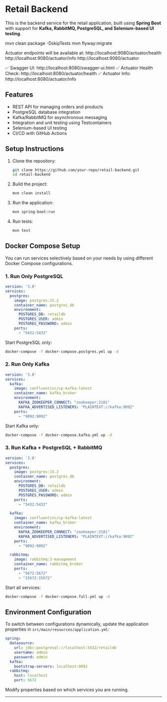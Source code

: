 # Retail Backend

This is the backend service for the retail application, built using **Spring Boot** with support for **Kafka, RabbitMQ, PostgreSQL, and Selenium-based UI testing**. 

mvn clean package -DskipTests
mvn flyway:migrate

Actuator endpoints will be available at:
http://localhost:9080/actuator/health
http://localhost:9080/actuator/info
http://localhost:9080/actuator

✅ Swagger UI: http://localhost:8080/swagger-ui.html
✅ Actuator Health Check: http://localhost:8080/actuator/health
✅ Actuator Info: http://localhost:8080/actuator/info

## Features
- REST API for managing orders and products
- PostgreSQL database integration
- Kafka/RabbitMQ for asynchronous messaging
- Integration and unit testing using Testcontainers
- Selenium-based UI testing
- CI/CD with GitHub Actions

## Setup Instructions
1. Clone the repository:  
   ```sh
   git clone https://github.com/your-repo/retail-backend.git
   cd retail-backend
   ```
2. Build the project:  
   ```sh
   mvn clean install
   ```
3. Run the application:  
   ```sh
   mvn spring-boot:run
   ```
4. Run tests:  
   ```sh
   mvn test
   ```

## Docker Compose Setup
You can run services selectively based on your needs by using different Docker Compose configurations.

### **1. Run Only PostgreSQL**
```yaml
version: '3.8'
services:
  postgres:
    image: postgres:15.2
    container_name: postgres_db
    environment:
      POSTGRES_DB: retaildb
      POSTGRES_USER: admin
      POSTGRES_PASSWORD: admin
    ports:
      - "5432:5432"
```

Start PostgreSQL only:
```sh
docker-compose -f docker-compose.postgres.yml up -d
```

### **2. Run Only Kafka**
```yaml
version: '3.8'
services:
  kafka:
    image: confluentinc/cp-kafka:latest
    container_name: kafka_broker
    environment:
      KAFKA_ZOOKEEPER_CONNECT: "zookeeper:2181"
      KAFKA_ADVERTISED_LISTENERS: "PLAINTEXT://kafka:9092"
    ports:
      - "9092:9092"
```

Start Kafka only:
```sh
docker-compose -f docker-compose.kafka.yml up -d
```

### **3. Run Kafka + PostgreSQL + RabbitMQ**
```yaml
version: '3.8'
services:
  postgres:
    image: postgres:15.2
    container_name: postgres_db
    environment:
      POSTGRES_DB: retaildb
      POSTGRES_USER: admin
      POSTGRES_PASSWORD: admin
    ports:
      - "5432:5432"

  kafka:
    image: confluentinc/cp-kafka:latest
    container_name: kafka_broker
    environment:
      KAFKA_ZOOKEEPER_CONNECT: "zookeeper:2181"
      KAFKA_ADVERTISED_LISTENERS: "PLAINTEXT://kafka:9092"
    ports:
      - "9092:9092"

  rabbitmq:
    image: rabbitmq:3-management
    container_name: rabbitmq_broker
    ports:
      - "5672:5672"
      - "15672:15672"
```

Start all services:
```sh
docker-compose -f docker-compose.full.yml up -d
```

## Environment Configuration
To switch between configurations dynamically, update the application properties in `src/main/resources/application.yml`:

```yaml
spring:
  datasource:
    url: jdbc:postgresql://localhost:5432/retaildb
    username: admin
    password: admin
  kafka:
    bootstrap-servers: localhost:9092
  rabbitmq:
    host: localhost
    port: 5672
```

Modify properties based on which services you are running.

---